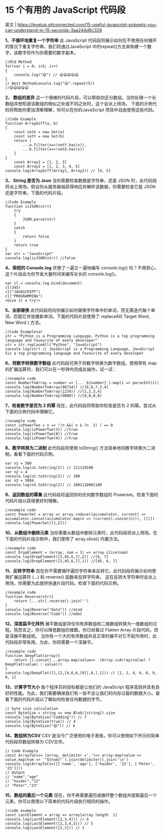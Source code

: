 # 15 个有用的 JavaScript 代码段
英文 | https://levelup.gitconnected.com/15-useful-javascript-snippets-you-can-understand-in-15-seconds-3aa244d9c326

**1、不循环地重复一个字符串**
此 JavaScript 代码段将展示如何在不使用任何循环的情况下重复字符串。我们将通过JavaScript 中的repeat()方法来构建一个数字，该数字将作为你需要的数字副本。

```
//Old Method
for(var i = 0; i<5; i++)
{  
	console.log("😃") // 😃😃😃😃😃
}
// Best Methodconsole.log("😃".repeat(5)) 
//😃😃😃😃😃
```
**2、 数组的差异**
这一个很棒的代码片段，可以帮助你区分数组。当你处理一个长数组并想知道该数组的相似之处或不同之处时，这个会派上用场。
下面的示例代码将帮助你更加清晰理解，你可以在你的JavaScript 项目中自由使用这些代码。
```
//Code Example
function ArrayDiff(a, b)
{  
	const setX = new Set(a)  
	const setY = new Set(b)
	return [    
		...a.filter(x=>!setY.has(x)),    
		...b.filter(x=>!setX.has(x))  
	]
}  
	const Array1 = [1, 2, 3]
  	const Array2 = [1, 2, 3, 4, 5]
console.log(ArrayDiff(Array1, Array2)) // [4, 5]
```
**3、 String 是否为 Json**
当你需要检查数据是字符串，还是 JSON 时，此代码段将派上用场。假设你从服务器端获得响应并解析该数据，你需要检查它是 JSON 还是字符串。下面的代码片段。
```
//Code Example
function isJSON(str){  
    try  
    {      
    	JSON.parse(str)  
    }  
    catch  
    {      
    	return false  
    }
	return true
}
var str = "JavaScript"
console.log(isJSON(str)) //false
```
**4、简短的 Console.log**
厌倦了一遍又一遍地编写 console.log() 吗？不用担心，这个片段会为你节省大量时间来编写长长的 console.log()。
```
var cl = console.log.bind(document)
cl(345) 
cl("JAVASCRIPT")
cl("PROGRAMMING") 
<Give it a try!>
```
**5、全部替换**
此代码段将向你展示如何替换字符串中的单词，而无需迭代每个单词、匹配它并放置新单词。下面的代码片段使用了 replaceAll( Target Word, New Word ) 方法。
```
//Code Examplevar 
str = "Python is a Programming Language, Python is a top programming language and favourite of every developer"
str = str.replaceAll("Python", "JavaScript")
console.log(str) // JavaScript is a Programming Language, JavaScript 5is a top programming language and favourite of every developer
```
**6、将数字转换数字数组**
此代码段可用于将数字转换为数字数组。使用带有 map 的扩展运算符，我们可以在一秒钟内完成此操作。试一试：
```
//example code
const NumberToArray = number => [...`${number}`].map(i => parseInt(i))
console.log(NumberToArray(86734)) //[8,6,7,3,4]
console.log(NumberToArray(1234)) //[1,2,3,4]
console.log(NumberToArray(9000)) //[9,0,0,0]
```
**7、检查数字是否为 2 的幂**
现在，此代码段将帮助你检查是否为 2 的幂。尝试从下面的示例代码中理解它。
```
//example code
const isPowerTwo = n => !!n &&( n & (n  1) ) == 0
console.log(isPowerTwo(3)) //true
console.log(isPowerTwo(8)) //true
console.log(isPowerTwo(4)) //true
```
**8、数字转换为二进制**
此代码段将使用 toString() 方法简单地将数字转换为二进制。看看下面的代码示例。
```
var n1 = 500
console.log(n1.toString(2)) // 111110100
var n2 = 4
console.log(n2.toString(2)) // 100
var n3 = 5004
console.log(n3.toString(2)) // 1001110001100
```
**9、返回数组的幂集**
此代码段将返回你的任何数字数组的 Powerset。检查下面的代码片段以获得更好的理解。

```
//example code
const PowerSet = array => array.reduce((accumalator, current) => accumalator.concat(accumalator.map(n => [current].concat(n))), [[]])
console.log(PowerSet([1,2]))
```
**10、从数组中删除元素**
当你需要从数组中删除元素时，此代码段将派上用场。在下面的代码片段示例中，我们使用了 array.slice() 内置方法。
```
//example code
const DropElement = (array, num = 1) => array.slice(num)
console.log(DropElement([2,45,6,7],2)) //[6, 7]
console.log(DropElement([2,45,6,7],1)) //[45, 6, 7]
```
**11、反转字符串**
现在你不需要循环遍历字符串来反转它。此代码段将展示如何使用扩展运算符 (...) 和 reverse() 函数来反转字符串。
这在反转大字符串时会派上用场，你需要为此提供快速片段代码。检查下面的代码示例。

```
//example code
function Reverse(str){
	return [...str].reverse().join('')
}
console.log(Reverse("data")) //atad
console.log(Reverse("Code")) //edoC
```
**12、深度扁平化阵列**
展平数组是将任何有序数组和二维数组转换为一维数组的过程。简而言之，你可以降低数组的维数。你已经看过 Flatten Array 片段代码，但是深展平数组呢。
当你有一个大的有序数组并且正常的展平对它不起作用时，此代码段非常有用。为此，你将需要一个深展平。

```
//example code
function DeepFlat(array){
	return [].concat(...array.map(value=>  (Array.isArray(value) ? DeepFlat(value) : value)))
}
console.log(DeepFlat([1,[2,[4,6,6,[9]],0,],1])) // [1, 2, 4, 6, 6, 9, 0, 1]
```
**13、计算字节大小**
每个程序员的目标都是让他们的 JavaScript 程序高效并具有良好的性能。为此，我们需要确保我们有一些不会让我们的内存过载的数据大小。查看下面的代码片段以了解如何检查任何数据的字节。
```
// byte size calculation
const ByteSize = string => new Blob([string]).size
console.log(ByteSize("Codding")) // 7 
console.log(ByteSize(true)) // 4
console.log(ByteSize("😄")) // 4
```
**14、数组转为CSV**
CSV 是当今广泛使用的电子表格，你可以使用如下所示的简单代码段将数组转换为 CSV文件。
```
// Code Example
const ArrayToCsv= (array, delimiter =',')=> array.map(value => value.map(num => `"${num}"`).join(delimiter)).join('\n')
console.log(ArrayToCsv([['name', 'age'], ['haider', '22'], ['Peter', '23']]))
// Output
// "name","age"
// "haider","22"
// "Peter","23"
```
**15、数组的最后一个元素**
现在，你不再需要遍历或循环整个数组并提取最后一个元素。你可以使用以下简单的代码片段执行相同的操作。
```
//code example
const LastElement = array => array[array.length  1]
console.log(LastElement([2,3,4])) // 4
console.log(LastElement([2,3,4,5])) // 5
console.log(LastElement([2,3])) // 3
```
